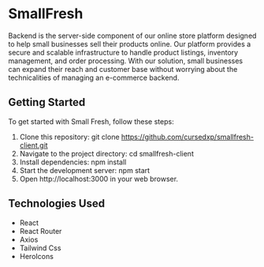# SmallFresh

Backend is the server-side component of our online store platform designed to help small businesses sell their products online. Our platform provides a secure and scalable infrastructure to handle product listings, inventory management, and order processing. With our solution, small businesses can expand their reach and customer base without worrying about the technicalities of managing an e-commerce backend.

## Getting Started

To get started with Small Fresh, follow these steps:

1. Clone this repository: git clone https://github.com/cursedxp/smallfresh-client.git
2. Navigate to the project directory: cd smallfresh-client
3. Install dependencies: npm install
4. Start the development server: npm start
5. Open http://localhost:3000 in your web browser.

## Technologies Used

- React
- React Router
- Axios
- Tailwind Css
- HeroIcons

